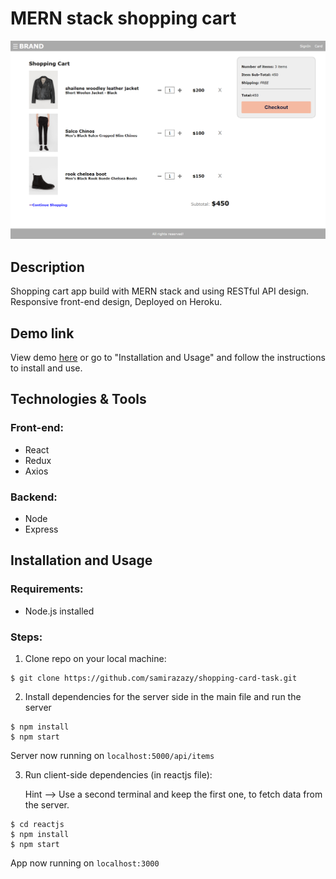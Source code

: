 # MERN stack shopping cart

<img src="githubImg/demoImage.png"/>

## Description

Shopping cart app build with MERN stack and using RESTful API design. Responsive front-end design, Deployed on Heroku.

## Demo link

View demo <a href="https://york-task.herokuapp.com/">here</a> or go to "Installation and Usage" and follow the instructions to install and use.

## Technologies & Tools

### Front-end:

- React
- Redux
- Axios

### Backend:

- Node
- Express

## Installation and Usage

### Requirements:

- Node.js installed

### Steps:

1. Clone repo on your local machine:

```
$ git clone https://github.com/samirazazy/shopping-card-task.git
```

2. Install dependencies for the server side in the main file and run the server

```
$ npm install
$ npm start
```

Server now running on `localhost:5000/api/items`

3. Run client-side dependencies (in reactjs file):

   Hint --> Use a second terminal and keep the first one, to fetch data from the server.

```
$ cd reactjs
$ npm install
$ npm start
```

App now running on `localhost:3000`

